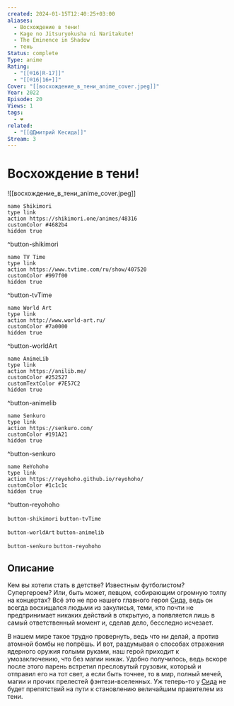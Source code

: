 ```yaml
---
created: 2024-01-15T12:40:25+03:00
aliases:
  - Восхождение в тени!
  - Kage no Jitsuryokusha ni Naritakute!
  - The Eminence in Shadow
  - тень
Status: complete
Type: anime
Rating:
  - "[[®️16|R-17]]"
  - "[[®️16|16+]]"
Cover: "[[восхождение_в_тени_anime_cover.jpeg]]"
Year: 2022
Episode: 20
Views: 1
tags:
  - ❤
related:
  - "[[@Дмитрий Кесида]]"
Stream: 3
---
```


# Восхождение в тени!

![[восхождение_в_тени_anime_cover.jpeg]]

```button
name Shikimori
type link
action https://shikimori.one/animes/48316
customColor #4682b4
hidden true
```
^button-shikimori

```button
name TV Time
type link
action https://www.tvtime.com/ru/show/407520
customColor #997f00
hidden true
```
^button-tvTime

```button
name World Art
type link
action http://www.world-art.ru/
customColor #7a0000
hidden true
```
^button-worldArt

```button
name AnimeLib
type link
action https://anilib.me/
customColor #252527
customTextColor #7E57C2
hidden true
```
^button-animelib

```button
name Senkuro
type link
action https://senkuro.com/
customColor #191A21
hidden true
```
^button-senkuro

```button
name ReYohoho
type link
action https://reyohoho.github.io/reyohoho/
customColor #1c1c1c
hidden true
```
^button-reyohoho

`button-shikimori` `button-tvTime`

`button-worldArt` `button-animelib`

`button-senkuro` `button-reyohoho`

## Описание

Кем вы хотели стать в детстве? Известным футболистом? Супергероем? Или, быть может, певцом, собирающим огромную толпу на концертах? Всё это не про нашего главного героя [Сида](https://shikimori.one/characters/171572-cid-kagenou), ведь он всегда восхищался людьми из закулисья, теми, кто почти не предпринимает никаких действий в открытую, а появляется лишь в самый ответственный момент и, сделав дело, бесследно исчезает.

В нашем мире такое трудно провернуть, ведь что ни делай, а против атомной бомбы не попрёшь. И вот, раздумывая о способах отражения ядерного оружия голыми руками, наш герой приходит к умозаключению, что без магии никак. Удобно получилось, ведь вскоре после этого парень встретил пресловутый грузовик, который и отправил его на тот свет, а если быть точнее, то в мир, полный мечей, магии и прочих прелестей фэнтези-вселенных. Уж теперь-то у [Сида](https://shikimori.one/characters/171572-cid-kagenou) не будет препятствий на пути к становлению величайшим правителем из тени.
